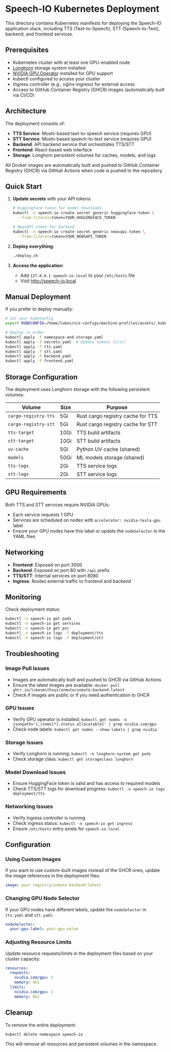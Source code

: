 # Speech-IO Kubernetes Deployment

This directory contains Kubernetes manifests for deploying the Speech-IO application stack, including TTS (Text-to-Speech), STT (Speech-to-Text), backend, and frontend services.

## Prerequisites

- Kubernetes cluster with at least one GPU-enabled node
- [Longhorn](https://longhorn.io/) storage system installed
- [NVIDIA GPU Operator](https://docs.nvidia.com/datacenter/cloud-native/gpu-operator/overview.html) installed for GPU support
- kubectl configured to access your cluster
- Ingress controller (e.g., nginx-ingress) for external access
- Access to GitHub Container Registry (GHCR) images (automatically built via CI/CD)

## Architecture

The deployment consists of:
- **TTS Service**: Moshi-based text-to-speech service (requires GPU)
- **STT Service**: Moshi-based speech-to-text service (requires GPU)  
- **Backend**: API backend service that orchestrates TTS/STT
- **Frontend**: React-based web interface
- **Storage**: Longhorn persistent volumes for caches, models, and logs

All Docker images are automatically built and pushed to GitHub Container Registry (GHCR) via GitHub Actions when code is pushed to the repository.

## Quick Start

1. **Update secrets** with your API tokens:
   ```bash
   # HuggingFace token for model downloads
   kubectl -n speech-io create secret generic huggingface-token \
     --from-literal=token=YOUR_HUGGINGFACE_TOKEN
   
   # NewsAPI token for backend
   kubectl -n speech-io create secret generic newsapi-token \
     --from-literal=token=YOUR_NEWSAPI_TOKEN
   ```

2. **Deploy everything**:
   ```bash
   ./deploy.sh
   ```

3. **Access the application**:
   - Add `127.0.0.1 speech-io.local` to your `/etc/hosts` file
   - Visit http://speech-io.local

## Manual Deployment

If you prefer to deploy manually:

```bash
# Set your kubeconfig
export KUBECONFIG=/home/lukes/nix-configs/machine-profiles/assets/.kube/config

# Deploy in order
kubectl apply -f namespace-and-storage.yaml
kubectl apply -f secrets.yaml  # Update tokens first!
kubectl apply -f tts.yaml
kubectl apply -f stt.yaml
kubectl apply -f backend.yaml
kubectl apply -f frontend.yaml
```

## Storage Configuration

The deployment uses Longhorn storage with the following persistent volumes:

| Volume | Size | Purpose |
|--------|------|---------|
| `cargo-registry-tts` | 5Gi | Rust cargo registry cache for TTS |
| `cargo-registry-stt` | 5Gi | Rust cargo registry cache for STT |
| `tts-target` | 10Gi | TTS build artifacts |
| `stt-target` | 10Gi | STT build artifacts |
| `uv-cache` | 5Gi | Python UV cache (shared) |
| `models` | 50Gi | ML models storage (shared) |
| `tts-logs` | 2Gi | TTS service logs |
| `stt-logs` | 2Gi | STT service logs |

## GPU Requirements

Both TTS and STT services require NVIDIA GPUs:
- Each service requests 1 GPU
- Services are scheduled on nodes with `accelerator: nvidia-tesla-gpu` label
- Ensure your GPU nodes have this label or update the `nodeSelector` in the YAML files

## Networking

- **Frontend**: Exposed on port 3000
- **Backend**: Exposed on port 80 with `/api` prefix
- **TTS/STT**: Internal services on port 8080
- **Ingress**: Routes external traffic to frontend and backend

## Monitoring

Check deployment status:
```bash
kubectl -n speech-io get pods
kubectl -n speech-io get services  
kubectl -n speech-io get pvc
kubectl -n speech-io logs -f deployment/tts
kubectl -n speech-io logs -f deployment/stt
```

## Troubleshooting

### Image Pull Issues
- Images are automatically built and pushed to GHCR via GitHub Actions
- Ensure the latest images are available: `docker pull ghcr.io/lukesmithxyz/unmute/unmute-backend:latest`
- Check if images are public or if you need authentication to GHCR

### GPU Issues
- Verify GPU operator is installed: `kubectl get nodes -o jsonpath='{.items[*].status.allocatable}' | grep nvidia.com/gpu`
- Check node labels: `kubectl get nodes --show-labels | grep nvidia`

### Storage Issues  
- Verify Longhorn is running: `kubectl -n longhorn-system get pods`
- Check storage class: `kubectl get storageclass longhorn`

### Model Download Issues
- Ensure HuggingFace token is valid and has access to required models
- Check TTS/STT logs for download progress: `kubectl -n speech-io logs deployment/tts`

### Networking Issues
- Verify ingress controller is running
- Check ingress status: `kubectl -n speech-io get ingress`
- Ensure `/etc/hosts` entry exists for `speech-io.local`

## Configuration

### Using Custom Images
If you want to use custom-built images instead of the GHCR ones, update the image references in the deployment files:

```yaml
image: your-registry/unmute-backend:latest
```

### Changing GPU Node Selector
If your GPU nodes have different labels, update the `nodeSelector` in `tts.yaml` and `stt.yaml`:

```yaml
nodeSelector:
  your-gpu-label: your-gpu-value
```

### Adjusting Resource Limits
Update resource requests/limits in the deployment files based on your cluster capacity:

```yaml
resources:
  requests:
    nvidia.com/gpu: 1
    memory: 4Gi
  limits:
    nvidia.com/gpu: 1
    memory: 8Gi
```

## Cleanup

To remove the entire deployment:
```bash
kubectl delete namespace speech-io
```

This will remove all resources and persistent volumes in the namespace.